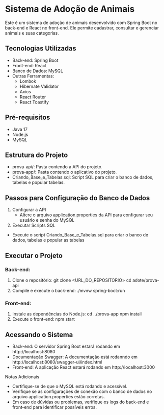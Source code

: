 # Sistema de Adoção de Animais

Este é um sistema de adoção de animais desenvolvido com Spring Boot no back-end e React no front-end. Ele permite cadastrar, consultar e gerenciar animais e suas categorias.

## Tecnologias Utilizadas
- Back-end: Spring Boot
- Front-end: React
- Banco de Dados: MySQL
- Outras Ferramentas:
  - Lombok
  - Hibernate Validator
  - Axios
  - React Router
  - React Toastify

## Pré-requisitos
- Java 17
- Node.js
- MySQL

## Estrutura do Projeto
- prova-api/: Pasta contendo a API do projeto.
- prova-app/: Pasta contendo o aplicativo do projeto.
- Criando_Base_e_Tabelas.sql: Script SQL para criar o banco de dados, tabelas e popular tabelas.

## Passos para Configuração do Banco de Dados
1. Configurar a API
   - Altere o arquivo application.properties da API para configurar seu usuário e senha do MySQL
2. Executar Scripts SQL
  - Execute o script Criando_Base_e_Tabelas.sql para criar o banco de dados, tabelas e popular as tabelas

## Executar o Projeto
  ### Back-end:
  1. Clone o repositório:
     git clone <URL_DO_REPOSITORIO>
     cd adote/prova-api
  2. Compile e execute o back-end:
     ./mvnw spring-boot:run

  ### Front-end:
  1. Instale as dependências do Node.js:
     cd ../prova-app
     npm install
  2. Execute o front-end:
     npm start

## Acessando o Sistema
  - Back-end: O servidor Spring Boot estará rodando em http://localhost:8080
  - Documentação Swagger: A documentação está rodanndo em http://localhost:8080/swagger-ui/index.html
  - Front-end: A aplicação React estará rodando em http://localhost:3000

Notas Adicionais
  - Certifique-se de que o MySQL está rodando e acessível.
  - Verifique se as configurações de conexão com o banco de dados no arquivo application.properties estão corretas.
  - Em caso de dúvidas ou problemas, verifique os logs do back-end e front-end para identificar possíveis erros.
